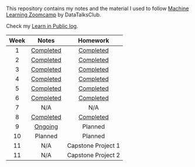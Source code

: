This repository contains my notes and the material I used to follow [Machine Learning Zoomcamp](https://github.com/DataTalksClub/machine-learning-zoomcamp) by DataTalksClub.

Check my [Learn in Public log](https://github.com/kemaldahha/learn-in-public).

| Week | Notes | Homework |
| :-: | :-: | :-: |
| 1 | [Completed](week_1_notes.md) | [Completed](week_1_homework.ipynb) |
| 2 | [Completed](week_2_notes.ipynb) | [Completed](week_2_homework.ipynb) |
| 3 | [Completed](week_3_notes.ipynb) | [Completed](week_3_homework.ipynb) | 
| 4 | [Completed](week_4_notes.ipynb) | [Completed](week_4_homework.ipynb) |
| 5 | [Completed](week_5_notes.ipynb) | [Completed](week_5_homework/week_5_homework.ipynb) |
| 6 | [Completed](week_6_notes.ipynb) | [Completed](week_6_homework.ipynb) |
| 7 | N/A | N/A |
| 8 | [Completed](week_8_notes.ipynb) | [Completed](week_8_homework.ipynb) | 
| 9 | [Ongoing](week_9_notes.ipynb) | Planned | 
| 10 | Planned | Planned | 
| 11 | N/A | Capstone Project 1 |
| 11 | N/A | Capstone Project 2 |